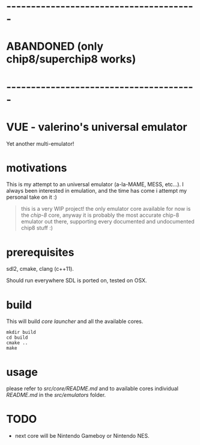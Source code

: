 # ---------------------------------------
# ABANDONED (only chip8/superchip8 works)
# ---------------------------------------

# VUE - valerino's universal emulator
Yet another multi-emulator!

# motivations
This is my attempt to an universal emulator (a-la-MAME, MESS, etc...).
I always been interested in emulation, and the time has come i attempt my
personal take on it :)

> this is a very WIP project!
> the only emulator core available for now is the *chip-8* core, anyway it
> is probably the most accurate chip-8 emulator out there, supporting every
> documented and undocumented chip8 stuff :)

# prerequisites
sdl2, cmake, clang (c++11).

Should run everywhere SDL is ported on, tested on OSX.

# build
This will build *core launcher* and all the available cores.

```
mkdir build
cd build
cmake ..
make
```

# usage
please refer to *src/core/README.md* and to available cores individual *README.md* 
in the *src/emulators* folder.

# TODO
* next core will be Nintendo Gameboy or Nintendo NES.
